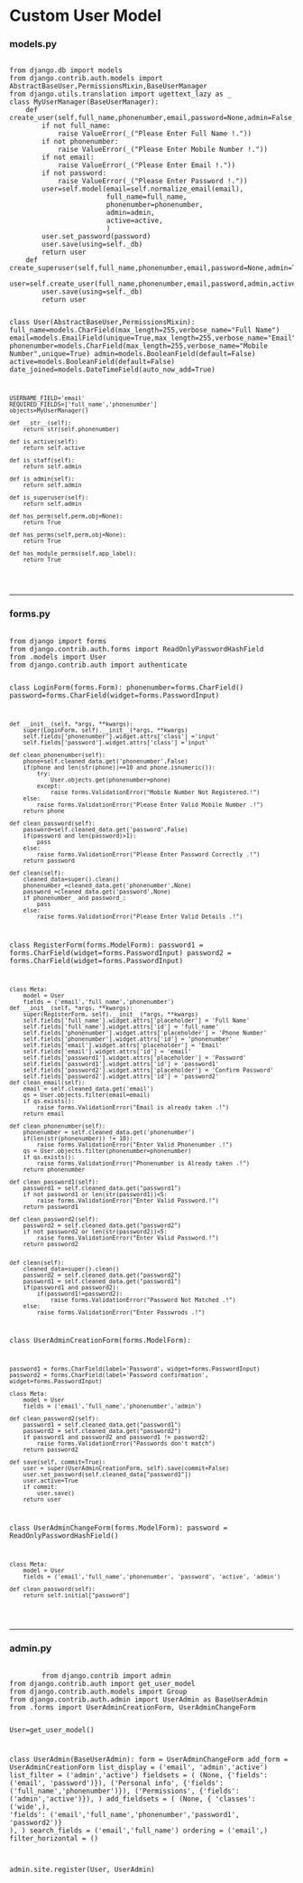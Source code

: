 <h1>Custom User Model</h1>
<h3>models.py</h3>
<pre>
<code>
from django.db import models
from django.contrib.auth.models import AbstractBaseUser,PermissionsMixin,BaseUserManager
from django.utils.translation import ugettext_lazy as _
class MyUserManager(BaseUserManager):
    def create_user(self,full_name,phonenumber,email,password=None,admin=False,active=False):
        if not full_name:
            raise ValueError(_("Please Enter Full Name !."))
        if not phonenumber:
            raise ValueError(_("Please Enter Mobile Number !."))
        if not email:
            raise ValueError(_("Please Enter Email !."))
        if not password:
            raise ValueError(_("Please Enter Password !."))
        user=self.model(email=self.normalize_email(email),
                        full_name=full_name,
                        phonenumber=phonenumber,
                        admin=admin,
                        active=active,
                        )
        user.set_password(password)
        user.save(using=self._db)
        return user
    def create_superuser(self,full_name,phonenumber,email,password=None,admin=True,active=True):
        user=self.create_user(full_name,phonenumber,email,password,admin,active)
        user.save(using=self._db)
        return user

class User(AbstractBaseUser,PermissionsMixin):
    full_name=models.CharField(max_length=255,verbose_name="Full Name")
    email=models.EmailField(unique=True,max_length=255,verbose_name="Email")
    phonenumber=models.CharField(max_length=255,verbose_name="Mobile Number",unique=True)
    admin=models.BooleanField(default=False)
    active=models.BooleanField(default=False)
    date_joined=models.DateTimeField(auto_now_add=True)

    USERNAME_FIELD='email'
    REQUIRED_FIELDS=['full_name','phonenumber']
    objects=MyUserManager()

    def __str__(self):
        return str(self.phonenumber)
    
    def is_active(self):
        return self.active

    def is_staff(self):
        return self.admin
    
    def is_admin(self):
        return self.admin

    def is_superuser(self):
        return self.admin
    
    def has_perm(self,perm,obj=None):
        return True
        
    def has_perms(self,perm,obj=None):
        return True

    def has_module_perms(self,app_label):
        return True
</code>
</pre>
<hr>
<h3>forms.py</h3>
<pre>
	<code>
from django import forms
from django.contrib.auth.forms import ReadOnlyPasswordHashField
from .models import User
from django.contrib.auth import authenticate

class LoginForm(forms.Form):
    phonenumber=forms.CharField()
    password=forms.CharField(widget=forms.PasswordInput)

    def __init__(self, *args, **kwargs):
        super(LoginForm, self).__init__(*args, **kwargs)
        self.fields['phonenumber'].widget.attrs['class'] ='input'
        self.fields['password'].widget.attrs['class'] ='input'
    
    def clean_phonenumber(self):
        phone=self.cleaned_data.get('phonenumber',False)
        if(phone and len(str(phone))==10 and phone.isnumeric()):
            try:
                User.objects.get(phonenumber=phone)
            except:
                raise forms.ValidationError("Mobile Number Not Registered.!")
        else:
            raise forms.ValidationError("Please Enter Valid Mobile Number .!")
        return phone
    
    def clean_password(self):
        password=self.cleaned_data.get('password',False)
        if(password and len(password)>1):
            pass
        else:
            raise forms.ValidationError("Please Enter Password Correctly .!")
        return password

    def clean(self):
        cleaned_data=super().clean()
        phonenumber_=cleaned_data.get('phonenumber',None)
        password_=cleaned_data.get('password',None)
        if phonenumber_ and password_:
            pass
        else:
            raise forms.ValidationError("Please Enter Valid Details .!")




    

class RegisterForm(forms.ModelForm):
    password1 = forms.CharField(widget=forms.PasswordInput)
    password2 = forms.CharField(widget=forms.PasswordInput)

    class Meta:
        model = User
        fields = ('email','full_name','phonenumber')
    def __init__(self, *args, **kwargs):
        super(RegisterForm, self).__init__(*args, **kwargs)
        self.fields['full_name'].widget.attrs['placeholder'] = 'Full Name'
        self.fields['full_name'].widget.attrs['id'] = 'full_name'
        self.fields['phonenumber'].widget.attrs['placeholder'] = 'Phone Number'
        self.fields['phonenumber'].widget.attrs['id'] = 'phonenumber'
        self.fields['email'].widget.attrs['placeholder'] = 'Email'
        self.fields['email'].widget.attrs['id'] = 'email'
        self.fields['password1'].widget.attrs['placeholder'] = 'Password'
        self.fields['password1'].widget.attrs['id'] = 'password1'
        self.fields['password2'].widget.attrs['placeholder'] = 'Confirm Password'
        self.fields['password2'].widget.attrs['id'] = 'password2'
    def clean_email(self):
        email = self.cleaned_data.get('email')
        qs = User.objects.filter(email=email)
        if qs.exists():
            raise forms.ValidationError("Email is already taken .!")
        return email
    
    def clean_phonenumber(self):
        phonenumber = self.cleaned_data.get('phonenumber')
        if(len(str(phonenumber)) != 10):
            raise forms.ValidationError("Enter Valid Phonenumber .!") 
        qs = User.objects.filter(phonenumber=phonenumber)
        if qs.exists():
            raise forms.ValidationError("Phonenumber is Already taken .!")
        return phonenumber

    def clean_password1(self):
        password1 = self.cleaned_data.get("password1")
        if not password1 or len(str(password1))<5:
            raise forms.ValidationError("Enter Valid Password.!")
        return password1

    def clean_password2(self):
        password2 = self.cleaned_data.get("password2")
        if not password2 or len(str(password2))<5:
            raise forms.ValidationError("Enter Valid Password.!")
        return password2
    
    
    def clean(self):
        cleaned_data=super().clean()
        password2 = self.cleaned_data.get("password2")
        password1 = self.cleaned_data.get("password1")
        if(password1 and password2):
            if(password1!=password2):
                raise forms.ValidationError("Password Not Matched .!")
        else:
            raise forms.ValidationError("Enter Passwrods .!")


class UserAdminCreationForm(forms.ModelForm):

    password1 = forms.CharField(label='Password', widget=forms.PasswordInput)
    password2 = forms.CharField(label='Password confirmation', widget=forms.PasswordInput)

    class Meta:
        model = User
        fields = ('email','full_name','phonenumber','admin')

    def clean_password2(self):
        password1 = self.cleaned_data.get("password1")
        password2 = self.cleaned_data.get("password2")
        if password1 and password2 and password1 != password2:
            raise forms.ValidationError("Passwords don't match")
        return password2

    def save(self, commit=True):
        user = super(UserAdminCreationForm, self).save(commit=False)
        user.set_password(self.cleaned_data["password1"])
        user.active=True
        if commit:
            user.save()
        return user


class UserAdminChangeForm(forms.ModelForm):
    password = ReadOnlyPasswordHashField()

    class Meta:
        model = User
        fields = ('email','full_name','phonenumber', 'password', 'active', 'admin')

    def clean_password(self):
        return self.initial["password"]
   </code>
</pre>
<hr>
<h3>admin.py</h3>
<pre>
	<code>
		from django.contrib import admin
from django.contrib.auth import get_user_model
from django.contrib.auth.models import Group
from django.contrib.auth.admin import UserAdmin as BaseUserAdmin
from .forms import UserAdminCreationForm, UserAdminChangeForm



User=get_user_model()

class UserAdmin(BaseUserAdmin):
    form = UserAdminChangeForm
    add_form = UserAdminCreationForm
    list_display = ('email', 'admin','active')
    list_filter = ('admin','active')
    fieldsets = (
        (None, {'fields': ('email', 'password')}),
        ('Personal info', {'fields': ('full_name','phonenumber')}),
        ('Permissions', {'fields': ('admin','active')}),
    )
    add_fieldsets = (
        (None, {
            'classes': ('wide',),
            'fields': ('email','full_name','phonenumber','password1', 'password2')}
        ),
    )
    search_fields = ('email','full_name')
    ordering = ('email',)
    filter_horizontal = ()


admin.site.register(User, UserAdmin)
	</code>
</pre>
